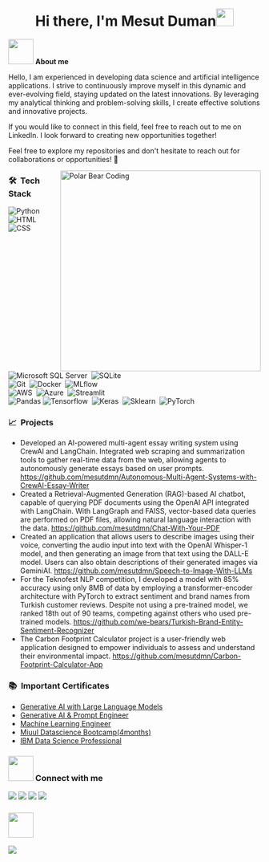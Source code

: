 <h1 align="center"><b>Hi there, I'm Mesut Duman</b><img src="https://media.giphy.com/media/hvRJCLFzcasrR4ia7z/giphy.gif" width="35"></h1>

<picture><img src = "https://github.com/mesutdmn/mesutdmn/assets/72805471/7cc7d2e0-8dd0-4645-878b-3b3b0267afaa" width = 50px></picture> <b>About me</b>

Hello, I am experienced in developing data science and artificial intelligence applications. I strive to continuously improve myself in this dynamic and ever-evolving field, staying updated on the latest innovations. By leveraging my analytical thinking and problem-solving skills, I create effective solutions and innovative projects.

If you would like to connect in this field, feel free to reach out to me on LinkedIn. I look forward to creating new opportunities together!

Feel free to explore my repositories and don't hesitate to reach out for collaborations or opportunities! 🌟

<img alt="Polar Bear Coding" src="https://github.com/mesutdmn/mesutdmn/assets/72805471/78521764-cd91-44bc-8634-5feea6e02f93" width="400px" align="right"/>

<h3>🛠 &nbsp;Tech Stack</h3>

![Python](https://img.shields.io/badge/-Python-05122A?style=flat-square&logo=python)&nbsp;
![HTML](https://img.shields.io/badge/-HTML-05122A?style=flat-square&logo=HTML5)&nbsp;
![CSS](https://img.shields.io/badge/-CSS-05122A?style=flat-square&logo=CSS3)&nbsp;
<br>
![Microsoft SQL Server](https://img.shields.io/badge/-Microsoft_SQL_Server-05122A?style=flat-square&logo=microsoft-sql-server)&nbsp;
![SQLite](https://img.shields.io/badge/-SQLite-05122A?style=flat-square&logo=SQLite)&nbsp;
<br>
![Git](https://img.shields.io/badge/-Git-05122A?style=flat-square&logo=git)&nbsp;
![Docker](https://img.shields.io/badge/-Docker-05122A?style=flat-square&logo=docker)&nbsp;
![MLflow](https://img.shields.io/badge/-MLflow-05122A?style=flat-square&logo=mlflow)&nbsp;
<br>
![AWS](https://img.shields.io/badge/-AWS-05122A?style=flat-square&logo=amazonaws)&nbsp;
![Azure](https://img.shields.io/badge/-Azure-05122A?style=flat-square&logo=microsoftazure)&nbsp;
![Streamlit](https://img.shields.io/badge/-Streamlit-05122A?style=flat-square&logo=streamlit)&nbsp;
<br>
![Pandas](https://img.shields.io/badge/-Pandas-05122A?style=flat-square&logo=pandas)
![Tensorflow](https://img.shields.io/badge/-Tensorflow-05122A?style=flat-square&logo=Tensorflow)&nbsp;
![Keras](https://img.shields.io/badge/-Keras-05122A?style=flat-square&logo=Keras)&nbsp;
![Sklearn](https://img.shields.io/badge/-Sklearn-05122A?style=flat-square&logo=scikitlearn)&nbsp;
![PyTorch](https://img.shields.io/badge/-PyTorch-05122A?style=flat-square&logo=PyTorch)&nbsp;
<br>

<h3>📈 &nbsp;Projects</h3>

- Developed an AI-powered multi-agent essay writing system using CrewAI and LangChain. Integrated web scraping and summarization tools to gather real-time data from the web, allowing agents to autonomously generate essays based on user prompts. https://github.com/mesutdmn/Autonomous-Multi-Agent-Systems-with-CrewAI-Essay-Writer
- Created a Retrieval-Augmented Generation (RAG)-based AI chatbot, capable of querying PDF documents using the OpenAI API integrated with LangChain. With LangGraph and FAISS, vector-based data queries are performed on PDF files, allowing natural language interaction with the data. https://github.com/mesutdmn/Chat-With-Your-PDF
- Created an application that allows users to describe images using their voice, converting the audio input into text with the OpenAI Whisper-1 model, and then generating an image from that text using the DALL-E model. Users can also obtain descriptions of their generated images via GeminiAI. https://github.com/mesutdmn/Speech-to-Image-With-LLMs
- For the Teknofest NLP competition, I developed a model with 85% accuracy using only 8MB of data by employing a transformer-encoder architecture with PyTorch to extract sentiment and brand names from Turkish customer reviews. Despite not using a pre-trained model, we ranked 18th out of 90 teams, competing against others who used pre-trained models. https://github.com/we-bears/Turkish-Brand-Entity-Sentiment-Recognizer
- The Carbon Footprint Calculator project is a user-friendly web application designed to empower individuals to assess and understand their environmental impact. https://github.com/mesutdmn/Carbon-Footprint-Calculator-App

<h3>📚 &nbsp;Important Certificates</h3>

- [Generative AI with Large Language Models](https://www.coursera.org/account/accomplishments/verify/EUGWMLG4QHGL)
- [Generative AI & Prompt Engineer](https://learning.miuul.com/certificates/xieruig2ls)
- [Machine Learning Engineer](https://www.datacamp.com/completed/statement-of-accomplishment/track/d65330b892050d64108f9738cf9f552c968c3f5a)
- [Miuul Datascience Bootcamp(4months)](https://certificate.miuul.com/mesut_duman)
- [IBM Data Science Professional](https://www.coursera.org/account/accomplishments/professional-cert/XADPDQAWM2ZN)


<h3> <img src='https://github.com/mesutdmn/mesutdmn/assets/72805471/315a9388-702c-4161-9782-e72511e07bc2' width="50px"> Connect with me </h3>
<a target="_blank" href="https://www.linkedin.com/in/mesut-duman/"><img src="https://img.shields.io/badge/-LinkedIn-0077B5?style=for-the-badge&logo=Linkedin&logoColor=white"></img></a>
<a target="_blank" href="https://www.kaggle.com/dumanmesut"><img src="https://img.shields.io/badge/Kaggle-035a7d?style=for-the-badge&logo=kaggle&logoColor=white"></img></a>
<a target="_blank" href="https://medium.com/@dumanmesut"><img src="https://img.shields.io/badge/Medium-12100E?style=for-the-badge&logo=medium&logoColor=white"></img></a>
<a target="_blank" href="https://share.streamlit.io/user/mesutdmn"><img src="https://img.shields.io/badge/Streamlit-CC100E?style=for-the-badge&logo=streamlit&logoColor=white"></img></a>


<h3 ><img src='https://github.com/images/mona-whisper.gif' width="50px"> </h3>

![](https://komarev.com/ghpvc/?username=mesutdmn&style=for-the-badge)


